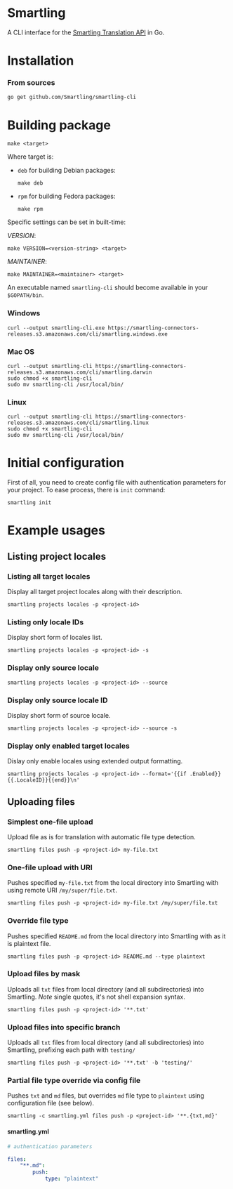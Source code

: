 # Smartling

A CLI interface for the [Smartling Translation API](https://help.smartling.com/v1.0/reference) in Go.

# Installation

### From sources
```
go get github.com/Smartling/smartling-cli
```

# Building package

```
make <target>
```

Where target is:

* `deb` for building Debian packages:
   ```
   make deb
   ```

* `rpm` for building Fedora packages:
   ```
   make rpm
   ```

Specific settings can be set in built-time:

*VERSION*:

```
make VERSION=<version-string> <target>
```

*MAINTAINER*:

```
make MAINTAINER=<maintainer> <target>
```

An executable named `smartling-cli` should become available in your
`$GOPATH/bin`.

### Windows
```
curl --output smartling-cli.exe https://smartling-connectors-releases.s3.amazonaws.com/cli/smartling.windows.exe
```
### Mac OS
```
curl --output smartling-cli https://smartling-connectors-releases.s3.amazonaws.com/cli/smartling.darwin
sudo chmod +x smartling-cli
sudo mv smartling-cli /usr/local/bin/
```
### Linux
```
curl --output smartling-cli https://smartling-connectors-releases.s3.amazonaws.com/cli/smartling.linux
sudo chmod +x smartling-cli
sudo mv smartling-cli /usr/local/bin/
```

# Initial configuration

First of all, you need to create config file with authentication parameters
for your project. To ease process, there is `init` command:

```
smartling init
```

# Example usages

## Listing project locales

### Listing all target locales

Display all target project locales along with their description.

```
smartling projects locales -p <project-id>
```

### Listing only locale IDs

Display short form of locales list.

```
smartling projects locales -p <project-id> -s
```

### Display only source locale

```
smartling projects locales -p <project-id> --source
```

### Display only source locale ID

Display short form of source locale.

```
smartling projects locales -p <project-id> --source -s
```

### Display only enabled target locales

Dislay only enable locales using extended output formatting.

```
smartling projects locales -p <project-id> --format='{{if .Enabled}}{{.LocaleID}}{{end}}\n'
```

## Uploading files

### Simplest one-file upload

Upload file as is for translation with automatic file type detection.

```
smartling files push -p <project-id> my-file.txt
```

### One-file upload with URI

Pushes specified `my-file.txt` from the local directory into Smartling with
using remote URI `/my/super/file.txt`.

```
smartling files push -p <project-id> my-file.txt /my/super/file.txt
```

### Override file type

Pushes specified `README.md` from the local directory into Smartling with
as it is plaintext file.

```
smartling files push -p <project-id> README.md --type plaintext
```

### Upload files by mask

Uploads all `txt` files from local directory (and all subdirectories) into
Smartling. *Note* single quotes, it's not shell expansion syntax.

```
smartling files push -p <project-id> '**.txt'
```

### Upload files into specific branch

Uploads all `txt` files from local directory (and all subdirectories) into
Smartling, prefixing each path with `testing/`

```
smartling files push -p <project-id> '**.txt' -b 'testing/'
```

### Partial file type override via config file

Pushes `txt` and `md` files, but overrides `md` file type to `plaintext` using
configuration file (see below).

```
smartling -c smartling.yml files push -p <project-id> '**.{txt,md}'
```

#### smartling.yml

```yaml
# authentication parameters

files:
    "**.md":
        push:
            type: "plaintext"
```

